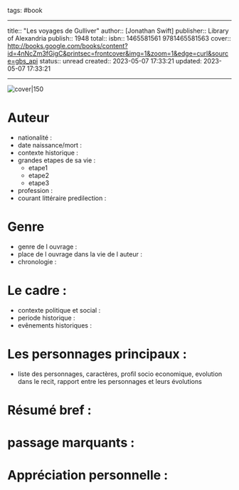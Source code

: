 tags: #book

---

title:: "Les voyages de Gulliver"
author:: [Jonathan Swift]
publisher:: Library of Alexandria
publish:: 1948
total:: 
isbn:: 1465581561 9781465581563
cover:: http://books.google.com/books/content?id=4nNcZm3fGigC&printsec=frontcover&img=1&zoom=1&edge=curl&source=gbs_api
status:: unread
created:: 2023-05-07 17:33:21
updated: 2023-05-07 17:33:21

---

![cover|150](http://books.google.com/books/content?id=4nNcZm3fGigC&printsec=frontcover&img=1&zoom=1&edge=curl&source=gbs_api)

# Auteur

- nationalité : 
- date naissance/mort :
- contexte historique :
- grandes etapes de sa vie :
	- etape1
	- etape2
	- etape3
- profession :
- courant littéraire predilection : 

# Genre 
- genre de l ouvrage :
- place de l ouvrage dans la vie de l auteur :
- chronologie : 

# Le cadre :
- contexte politique et social :
- periode historique :
- evênements historiques :


# Les personnages principaux :

- liste des personnages, caractères, profil socio economique, evolution dans le recit, rapport entre les personnages et leurs évolutions

# Résumé bref :



# passage marquants :



# Appréciation personnelle :